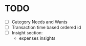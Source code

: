 # TODO

- [ ] Category Needs and Wants
- [ ] Transaction time based ordered id
- [ ] Insight section:
  - expenses insights